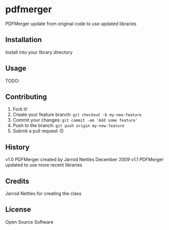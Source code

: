 # pdfmerger

PDFMerger update from original code to use updated libraries

## Installation

Install into your library directory

## Usage

TODO:

## Contributing

1. Fork it!
2. Create your feature branch: `git checkout -b my-new-feature`
3. Commit your changes: `git commit -am 'Add some feature'`
4. Push to the branch: `git push origin my-new-feature`
5. Submit a pull request :D

## History

v1.0 PDFMerger created by Jarrod Nettles December 2009
v1.1 PDFMerger updated to use more recent libraries

## Credits

Jarrod Nettles for creating the class

## License

Open Source Software
